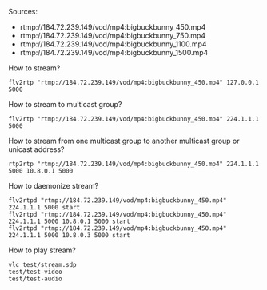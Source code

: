 Sources:

* rtmp://184.72.239.149/vod/mp4:bigbuckbunny_450.mp4
* rtmp://184.72.239.149/vod/mp4:bigbuckbunny_750.mp4
* rtmp://184.72.239.149/vod/mp4:bigbuckbunny_1100.mp4
* rtmp://184.72.239.149/vod/mp4:bigbuckbunny_1500.mp4

How to stream?

    flv2rtp "rtmp://184.72.239.149/vod/mp4:bigbuckbunny_450.mp4" 127.0.0.1 5000

How to stream to multicast group?

    flv2rtp "rtmp://184.72.239.149/vod/mp4:bigbuckbunny_450.mp4" 224.1.1.1 5000

How to stream from one multicast group to another multicast group or unicast address?

    rtp2rtp "rtmp://184.72.239.149/vod/mp4:bigbuckbunny_450.mp4" 224.1.1.1 5000 10.8.0.1 5000

How to daemonize stream?

    flv2rtpd "rtmp://184.72.239.149/vod/mp4:bigbuckbunny_450.mp4" 224.1.1.1 5000 start
    flv2rtpd "rtmp://184.72.239.149/vod/mp4:bigbuckbunny_450.mp4" 224.1.1.1 5000 10.8.0.1 5000 start
    flv2rtpd "rtmp://184.72.239.149/vod/mp4:bigbuckbunny_450.mp4" 224.1.1.1 5000 10.8.0.3 5000 start

How to play stream?

    vlc test/stream.sdp
    test/test-video
    test/test-audio
